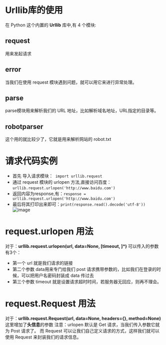# Urllib库的使用
在 Python 这个内置的 **Urllib** 库中,有 4 个模块:

## request
用来发起请求

## error
当我们在使用 request 模块遇到问题，就可以用它来进行异常处理。

## parse
parse模块用来解析我们的 URL 地址，比如解析域名地址，URL指定的目录等。

## robotparser
这个用的就比较少了，它就是用来解析网站的 robot.txt

# 请求代码实例
* 首先 导入请求模块：``` import urllib.request```
* 通过 request 模块的 urlopen 方法,直接访问百度：```urllib.request.urlopen('http://www.baidu.com')```
* 返回内容为response,有：```response = urllib.request.urlopen('http://www.baidu.com')```
* 最后将其打印出来即可：```print(response.read().decode('utf-8'))```
![image](https://github.com/modernRanger/Python-/assets/119305740/fea1370e-9101-443c-a218-9b8fff1feb79)

# request.urlopen 用法
对于：**urllib.request.urlopen(url, data=None, [timeout, ]*)**
可以传入的参数有3个：
* 第一个 url 就是我们请求的链接
* 第二个参数 data用来专门给我们 post 请求携带参数的，比如我们在登录的时候，可以把用户名密码封装成 data 传过去
* 第三个参数 timeout 就是设置请求超时时间，若服务器无回应，则再不理会。

# request.Request 用法
对于：**urllib.request.Request(url, data=None, headers={}, method=None)**
这里增加了**头信息**的参数
注意：urlopen 默认是 Get 请求，当我们传入参数它就为 Post 请求了。
而 Request 可以让我们自己定义请求的方式，这样我们就可以使用 Request 来封装我们的请求信息。

